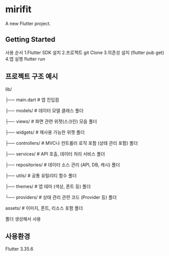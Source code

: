 # mirifit

A new Flutter project.

## Getting Started

사용 순서
1.Flutter SDK 설치
2.프로젝트 git Clone
3.의존성 설치 (flutter pub get)
4.앱 실행 flutter run

## 프로젝트 구조 예시 

lib/
 
 ├── main.dart               # 앱 진입점
 
 ├── models/                 # 데이터 모델 클래스 폴더
 
 ├── views/                  # 화면 관련 위젯(스크린) 모음 폴더
 
 ├── widgets/                # 재사용 가능한 위젯 폴더
 
 ├── controllers/            # MVC나 컨트롤러 로직 포함 (상태 관리 포함) 폴더
 
 ├── services/               # API 호출, 데이터 처리 서비스 폴더
 
 ├── repositories/           # 데이터 소스 관리 (API, DB, 캐시) 폴더
 
 ├── utils/                  # 공통 유틸리티 함수 폴더
 
 ├── themes/                 # 앱 테마 (색상, 폰트 등) 폴더
 
 └── providers/              # 상태 관리 관련 코드 (Provider 등) 폴더
 
assets/                      # 이미지, 폰트, 리소스 포함 폴더

폴더 생성해서 사용
## 사용환경

Flutter 3.35.6
